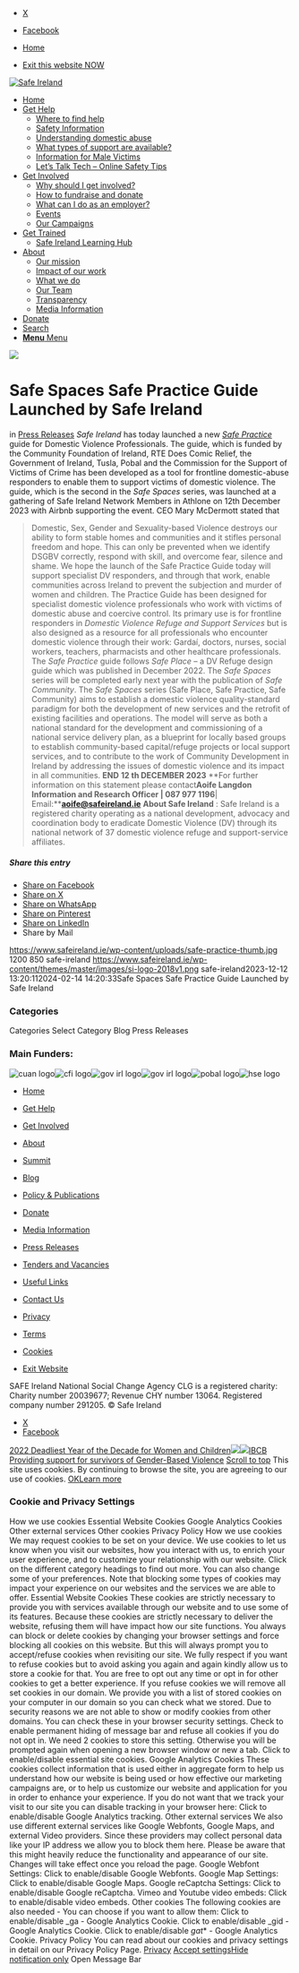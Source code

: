   * [X](https://twitter.com/SAFEIreland "X")
  * [Facebook](https://www.facebook.com/safe.ireland "Facebook")


  * [Home](https://www.safeireland.ie/)
  * [Exit this website NOW](https://www.google.ie/)


[![Safe Ireland](https://www.safeireland.ie/wp-content/themes/master/images/si-logo-2018v1.png)](https://www.safeireland.ie/)
  * [Home](https://www.safeireland.ie/)
  * [Get Help](https://www.safeireland.ie/get-help/)
    * [Where to find help](https://www.safeireland.ie/get-help/where-to-find-help/)
    * [Safety Information](https://www.safeireland.ie/get-help/safety-information/)
    * [Understanding domestic abuse](https://www.safeireland.ie/get-help/understanding-domestic-abuse/)
    * [What types of support are available?](https://www.safeireland.ie/get-help/what-types-of-support-are-available/)
    * [Information for Male Victims](https://www.safeireland.ie/get-help/information-for-male-victims/)
    * [Let’s Talk Tech – Online Safety Tips](https://www.safeireland.ie/lets-talk-tech-online-safety-tips/)
  * [Get Involved](https://www.safeireland.ie/get-involved/)
    * [Why should I get involved?](https://www.safeireland.ie/get-involved/why-should-i-get-involved/)
    * [How to fundraise and donate](https://www.safeireland.ie/get-involved/how-to-fundraise-and-donate/)
    * [What can I do as an employer?](https://www.safeireland.ie/get-involved/what-can-i-do-as-an-employer/)
    * [Events](https://www.safeireland.ie/get-involved/events/)
    * [Our Campaigns](https://www.safeireland.ie/get-involved/our-campaigns/)
  * [Get Trained](https://www.safeireland.ie/safe-spaces-safe-practice-guide-launched-by-safe-ireland/)
    * [Safe Ireland Learning Hub](https://www.safeireland.ie/safe-ireland-learning-hub/)
  * [About](https://www.safeireland.ie/about/)
    * [Our mission](https://www.safeireland.ie/about/our-mission/)
    * [Impact of our work](https://www.safeireland.ie/about/impact-of-our-work/)
    * [What we do](https://www.safeireland.ie/about/what-we-do/)
    * [Our Team](https://www.safeireland.ie/about/our-team/)
    * [Transparency](https://www.safeireland.ie/about/transparency/)
    * [Media Information](https://www.safeireland.ie/about/media-information/)
  * [Donate](https://www.safeireland.ie/get-involved/how-to-fundraise-and-donate/)
  * [Search](https://www.safeireland.ie/safe-spaces-safe-practice-guide-launched-by-safe-ireland/?s=)
  * [ **Menu** Menu ](https://www.safeireland.ie/safe-spaces-safe-practice-guide-launched-by-safe-ireland/)


[![](https://www.safeireland.ie/wp-content/uploads/safe-practice-thumb-845x500.jpg)](https://www.safeireland.ie/wp-content/uploads/safe-practice-thumb-730x1030.jpg "safe-practice-thumb")
# Safe Spaces Safe Practice Guide Launched by Safe Ireland
in [Press Releases](https://www.safeireland.ie/category/press-releases/)
 _Safe Ireland_ has today launched a new [_Safe Practice_](https://www.safeireland.ie/wp-content/uploads/SP-Web-Version.pdf) guide for Domestic Violence Professionals. The guide, which is funded by the Community Foundation of Ireland, RTE Does Comic Relief, the Government of Ireland, Tusla, Pobal and the Commission for the Support of Victims of Crime has been developed as a tool for frontline domestic-abuse responders to enable them to support victims of domestic violence. The guide, which is the second in the _Safe Spaces_ series, was launched at a gathering of Safe Ireland Network Members in Athlone on 12th December 2023 with Airbnb supporting the event.
CEO Mary McDermott stated that
> Domestic, Sex, Gender and Sexuality-based Violence destroys our ability to form stable homes and communities and it stifles personal freedom and hope. This can only be prevented when we identify DSGBV correctly, respond with skill, and overcome fear, silence and shame. We hope the launch of the Safe Practice Guide today will support specialist DV responders, and through that work, enable communities across Ireland to prevent the subjection and murder of women and children.
The Practice Guide has been designed for specialist domestic violence professionals who work with victims of domestic abuse and coercive control. Its primary use is for frontline responders in _Domestic Violence Refuge and Support Services_ but is also designed as a resource for all professionals who encounter domestic violence through their work: Gardaí, doctors, nurses, social workers, teachers, pharmacists and other healthcare professionals.
The _Safe Practice_ guide follows _Safe Place_ – a DV Refuge design guide which was published in December 2022. The _Safe Spaces_ series will be completed early next year with the publication of _Safe Community_.
The _Safe Spaces_ series (Safe Place, Safe Practice, Safe Community) aims to establish a domestic violence quality-standard paradigm for both the development of new services and the retrofit of existing facilities and operations. The model will serve as both a national standard for the development and commissioning of a national service delivery plan, as a blueprint for locally based groups to establish community-based capital/refuge projects or local support services, and to contribute to the work of Community Development in Ireland by addressing the issues of domestic violence and its impact in all communities.
**END**
**12 th DECEMBER 2023**
**For further information on this statement please contact****Aoife Langdon Information and Research Officer | 087 977 1196****| Email:****aoife@safeireland.ie**
**About Safe Ireland** : Safe Ireland is a registered charity operating as a national development, advocacy and coordination body to eradicate Domestic Violence (DV) through its national network of 37 domestic violence refuge and support-service affiliates.
##### Share this entry
  * [Share on Facebook](https://www.facebook.com/sharer.php?u=https://www.safeireland.ie/safe-spaces-safe-practice-guide-launched-by-safe-ireland/&t=Safe%20Spaces%20Safe%20Practice%20Guide%20Launched%20by%20Safe%20Ireland)
  * [Share on X](https://twitter.com/share?text=Safe%20Spaces%20Safe%20Practice%20Guide%20Launched%20by%20Safe%20Ireland&url=https://www.safeireland.ie/?p=9960)
  * [Share on WhatsApp](https://api.whatsapp.com/send?text=https://www.safeireland.ie/safe-spaces-safe-practice-guide-launched-by-safe-ireland/)
  * [Share on Pinterest](https://pinterest.com/pin/create/button/?url=https%3A%2F%2Fwww.safeireland.ie%2Fsafe-spaces-safe-practice-guide-launched-by-safe-ireland%2F&description=Safe%20Spaces%20Safe%20Practice%20Guide%20Launched%20by%20Safe%20Ireland&media=https%3A%2F%2Fwww.safeireland.ie%2Fwp-content%2Fuploads%2Fsafe-practice-thumb-499x705.jpg)
  * [Share on LinkedIn](https://linkedin.com/shareArticle?mini=true&title=Safe%20Spaces%20Safe%20Practice%20Guide%20Launched%20by%20Safe%20Ireland&url=https://www.safeireland.ie/safe-spaces-safe-practice-guide-launched-by-safe-ireland/)
  * Share by Mail


https://www.safeireland.ie/wp-content/uploads/safe-practice-thumb.jpg 1200 850 safe-ireland https://www.safeireland.ie/wp-content/themes/master/images/si-logo-2018v1.png safe-ireland2023-12-12 13:20:112024-02-14 14:20:33Safe Spaces Safe Practice Guide Launched by Safe Ireland
### Categories
Categories Select Category Blog Press Releases
### Main Funders:
![cuan logo](https://www.safeireland.ie/wp-content/uploads/logo-cuan.png)![cfi logo](https://www.safeireland.ie/wp-content/uploads/logo-cfi.png)![gov irl logo](https://www.safeireland.ie/wp-content/uploads/logo-goi2.png)![gov irl logo](https://www.safeireland.ie/wp-content/uploads/logo-doj.png)![pobal logo](https://www.safeireland.ie/wp-content/uploads/logo-pobal.png)![hse logo](https://www.safeireland.ie/wp-content/uploads/logo-hse.png)
  * [Home](https://www.safeireland.ie/)
  * [Get Help](https://www.safeireland.ie/get-help/)
  * [Get Involved](https://www.safeireland.ie/get-involved/)
  * [About](https://www.safeireland.ie/about/)
  * [Summit](https://www.safeireland.ie/?page_id=3620)
  * [Blog](https://www.safeireland.ie/blog/)


  * [Policy & Publications](https://www.safeireland.ie/policy-publications/)
  * [Donate](https://www.safeireland.ie/get-involved/how-to-fundraise-and-donate/)
  * [Media Information](https://www.safeireland.ie/about/media-information/)
  * [Press Releases](https://www.safeireland.ie/about/media-information/press-releases/)
  * [Tenders and Vacancies](https://www.safeireland.ie/tenders-and-vacancies/)
  * [Useful Links](https://www.safeireland.ie/links/)


  * [Contact Us](https://www.safeireland.ie/contact-us/)
  * [Privacy](https://www.safeireland.ie/privacy/)
  * [Terms](https://www.safeireland.ie/terms/)
  * [Cookies](https://www.safeireland.ie/cookies/)
  * [Exit Website](https://www.google.ie)


SAFE Ireland National Social Change Agency CLG is a registered charity: Charity number 20039677; Revenue CHY number 13064. Registered company number 291205.
© Safe Ireland 
  * [X](https://twitter.com/SAFEIreland "X")
  * [Facebook](https://www.facebook.com/safe.ireland "Facebook")


[2022 Deadliest Year of the Decade for Women and Children![](https://www.safeireland.ie/wp-content/uploads/woman-fist-80x80.jpg)](https://www.safeireland.ie/2022-deadliest-year-of-the-decade-for-women-and-children/)[![](https://www.safeireland.ie/wp-content/uploads/Screenshot-2025-04-15-125945-1-80x80.png)IBCB Providing support for survivors of Gender-Based Violence](https://www.safeireland.ie/ibcb-providing-support-for-survivors-of-gender-based-violence/)
[Scroll to top](https://www.safeireland.ie/safe-spaces-safe-practice-guide-launched-by-safe-ireland/#top "Scroll to top")
This site uses cookies. By continuing to browse the site, you are agreeing to our use of cookies.
[OK](https://www.safeireland.ie/safe-spaces-safe-practice-guide-launched-by-safe-ireland/)[Learn more](https://www.safeireland.ie/safe-spaces-safe-practice-guide-launched-by-safe-ireland/)
### Cookie and Privacy Settings
How we use cookies
Essential Website Cookies
Google Analytics Cookies
Other external services
Other cookies
Privacy Policy
How we use cookies
We may request cookies to be set on your device. We use cookies to let us know when you visit our websites, how you interact with us, to enrich your user experience, and to customize your relationship with our website. 
Click on the different category headings to find out more. You can also change some of your preferences. Note that blocking some types of cookies may impact your experience on our websites and the services we are able to offer.
Essential Website Cookies
These cookies are strictly necessary to provide you with services available through our website and to use some of its features.
Because these cookies are strictly necessary to deliver the website, refusing them will have impact how our site functions. You always can block or delete cookies by changing your browser settings and force blocking all cookies on this website. But this will always prompt you to accept/refuse cookies when revisiting our site.
We fully respect if you want to refuse cookies but to avoid asking you again and again kindly allow us to store a cookie for that. You are free to opt out any time or opt in for other cookies to get a better experience. If you refuse cookies we will remove all set cookies in our domain.
We provide you with a list of stored cookies on your computer in our domain so you can check what we stored. Due to security reasons we are not able to show or modify cookies from other domains. You can check these in your browser security settings.
Check to enable permanent hiding of message bar and refuse all cookies if you do not opt in. We need 2 cookies to store this setting. Otherwise you will be prompted again when opening a new browser window or new a tab.
Click to enable/disable essential site cookies.
Google Analytics Cookies
These cookies collect information that is used either in aggregate form to help us understand how our website is being used or how effective our marketing campaigns are, or to help us customize our website and application for you in order to enhance your experience.
If you do not want that we track your visit to our site you can disable tracking in your browser here:
Click to enable/disable Google Analytics tracking.
Other external services
We also use different external services like Google Webfonts, Google Maps, and external Video providers. Since these providers may collect personal data like your IP address we allow you to block them here. Please be aware that this might heavily reduce the functionality and appearance of our site. Changes will take effect once you reload the page.
Google Webfont Settings:
Click to enable/disable Google Webfonts.
Google Map Settings:
Click to enable/disable Google Maps.
Google reCaptcha Settings:
Click to enable/disable Google reCaptcha.
Vimeo and Youtube video embeds:
Click to enable/disable video embeds.
Other cookies
The following cookies are also needed - You can choose if you want to allow them:
Click to enable/disable _ga - Google Analytics Cookie.
Click to enable/disable _gid - Google Analytics Cookie.
Click to enable/disable _gat_* - Google Analytics Cookie.
Privacy Policy
You can read about our cookies and privacy settings in detail on our Privacy Policy Page. 
[Privacy](https://www.safeireland.ie/privacy/)
[Accept settings](https://www.safeireland.ie/safe-spaces-safe-practice-guide-launched-by-safe-ireland/ "Allow to use cookies, you always can modify used cookies and services")[Hide notification only](https://www.safeireland.ie/safe-spaces-safe-practice-guide-launched-by-safe-ireland/ "Do not allow to use cookies or services - some functionality on our site might not work as expected.")
Open Message Bar
